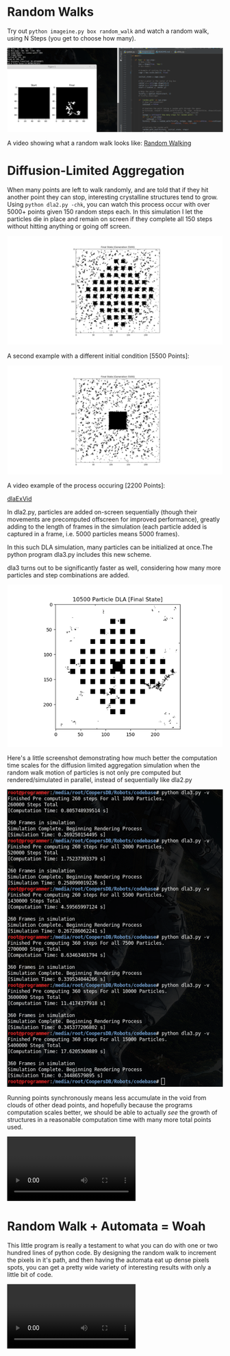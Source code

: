 # Random Walks
Try out ``python imageine.py box random_walk``
and watch a random walk, using N Steps (you get to choose how many). 

![Example Output](https://raw.githubusercontent.com/TylersDurden/Robots/master/RandomWalkEx.png)

A video showing what a random walk looks like:
[Random Walking](https://raw.githubusercontent.com/TylersDurden/Robots/master/random_walking.mp4)


# Diffusion-Limited Aggregation
When many points are left to walk randomly, and are told that if they hit another point they can stop,
interesting crystalline structures tend to grow. Using ``python dla2.py -chk``, you can watch this 
process occur with over 5000+ points given 150 random steps each. In this simulation I let the particles
die in place and remain on screen if they complete all 150 steps without hitting anything or going off
screen. 

![dlaExample1](https://raw.githubusercontent.com/TylersDurden/Robots/master/Lattice.png)

A second example with a different initial condition [5500 Points]: 

![dlaEx2](https://raw.githubusercontent.com/TylersDurden/Robots/master/cube_growth.png)

A video example of the process occuring [2200 Points]: 

[dlaExVid](https://raw.githubusercontent.com/TylersDurden/Robots/master/dlaEx.mp4)

In dla2.py, particles are added on-screen sequentially (though their movements are precomputed 
offscreen for improved performance), greatly adding to the length of frames in the simulation (each particle added is captured in a frame, i.e. 5000 particles means 5000 frames). 

In this such DLA simulation, many particles can be initialized at once.The python program dla3.py
includes this new scheme. 

dla3 turns out to be significantly faster as well, considering how many
more particles and step combinations are added. 

![10KDLA](https://raw.githubusercontent.com/TylersDurden/Robots/master/10kDLA.png)

Here's a little screenshot demonstrating how much better the computation time scales for the diffusion limited
aggregation simulation when the random walk motion of particles is not only pre computed but rendered/simulated in
parallel, instead of sequentially like dla2.py 

![sdla_runtime](https://raw.githubusercontent.com/TylersDurden/Robots/master/computation_time.png)


Running points synchronously means less accumulate in the void from clouds of other dead points, and
hopefully because the programs computation scales better, we should be able to actually *see* the growth
of structures in a reasonable computation time with many more total points used. 

![SDLA](https://raw.githubusercontent.com/TylersDurden/Robots/master/synchronized_dla.mp4)

# Random Walk + Automata = Woah
This little program is really a testament to what you can do with one or two hundred lines of python code.
By designing the random walk to increment the pixels in it's path, and then having the automata eat up 
dense pixels spots, you can get a pretty wide variety of interesting results with only a little bit of code. 

![complex motion](https://raw.githubusercontent.com/TylersDurden/Robots/master/amoeba.mp4)
